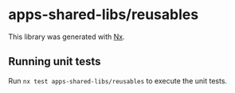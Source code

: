 # apps-shared-libs/reusables

This library was generated with [Nx](https://nx.dev).

## Running unit tests

Run `nx test apps-shared-libs/reusables` to execute the unit tests.
